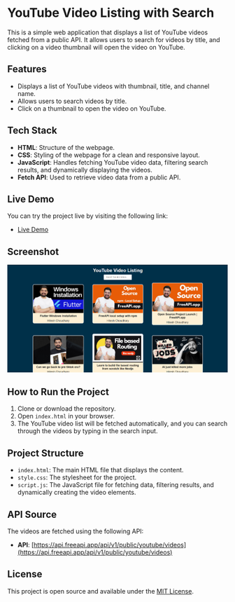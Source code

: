# YouTube Video Listing with Search

This is a simple web application that displays a list of YouTube videos fetched from a public API. It allows users to search for videos by title, and clicking on a video thumbnail will open the video on YouTube.

## Features
- Displays a list of YouTube videos with thumbnail, title, and channel name.
- Allows users to search videos by title.
- Click on a thumbnail to open the video on YouTube.

## Tech Stack
- **HTML**: Structure of the webpage.
- **CSS**: Styling of the webpage for a clean and responsive layout.
- **JavaScript**: Handles fetching YouTube video data, filtering search results, and dynamically displaying the videos.
- **Fetch API**: Used to retrieve video data from a public API.

## Live Demo
You can try the project live by visiting the following link:
- [Live Demo](https://chaicode-youtube-video-listing.vercel.app/)

## Screenshot
![Project Screenshot](image.png)

## How to Run the Project
1. Clone or download the repository.
2. Open `index.html` in your browser.
3. The YouTube video list will be fetched automatically, and you can search through the videos by typing in the search input.

## Project Structure
- `index.html`: The main HTML file that displays the content.
- `style.css`: The stylesheet for the project.
- `script.js`: The JavaScript file for fetching data, filtering results, and dynamically creating the video elements.

## API Source
The videos are fetched using the following API:
- **API**: [https://api.freeapi.app/api/v1/public/youtube/videos](https://api.freeapi.app/api/v1/public/youtube/videos)

## License
This project is open source and available under the [MIT License](LICENSE).
